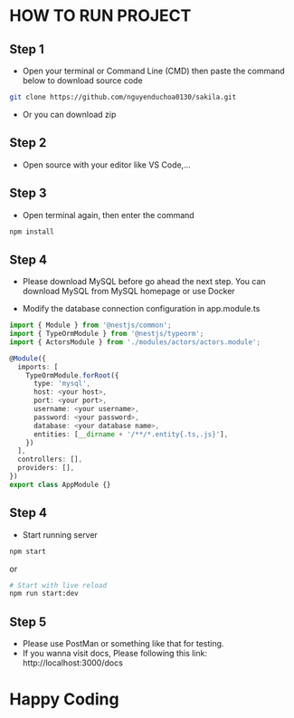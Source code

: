 # HOW TO RUN PROJECT

## Step 1

- Open your terminal or Command Line (CMD) then paste the command below to download source code

```bash
git clone https://github.com/nguyenduchoa0130/sakila.git
```

- Or you can download zip

## Step 2

- Open source with your editor like VS Code,...

## Step 3

- Open terminal again, then enter the command

```bash
npm install
```

## Step 4

- Please download MySQL before go ahead the next step. You can download MySQL from MySQL homepage or use Docker

- Modify the database connection configuration in app.module.ts

```ts
import { Module } from '@nestjs/common';
import { TypeOrmModule } from '@nestjs/typeorm';
import { ActorsModule } from './modules/actors/actors.module';

@Module({
  imports: [
    TypeOrmModule.forRoot({
      type: 'mysql',
      host: <your host>,
      port: <your port>,
      username: <your username>,
      password: <your password>,
      database: <your database name>,
      entities: [__dirname + '/**/*.entity{.ts,.js}'],
    })
  ],
  controllers: [],
  providers: [],
})
export class AppModule {}
```

## Step 4

- Start running server

```bash
npm start
```

or

```bash
# Start with live reload
npm run start:dev
```

## Step 5

- Please use PostMan or something like that for testing.
- If you wanna visit docs, Please following this link: http://localhost:3000/docs

# Happy Coding
